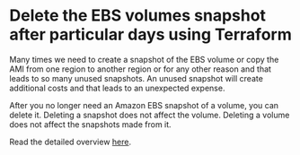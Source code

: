 # Delete the EBS volumes snapshot after particular days using Terraform

Many times we need to create a snapshot of the EBS volume or copy the AMI from one region to another region or for any other reason and that leads to so many unused snapshots. An unused snapshot will create additional costs and that leads to an unexpected expense.

After you no longer need an Amazon EBS snapshot of a volume, you can delete it. Deleting a snapshot does not affect the volume. Deleting a volume does not affect the snapshots made from it.

Read the detailed overview [here](https://medium.com/@dksoni4530/how-to-delete-the-aws-ebs-volumes-snapshots-using-the-lambda-function-07feaf1c36cb).
